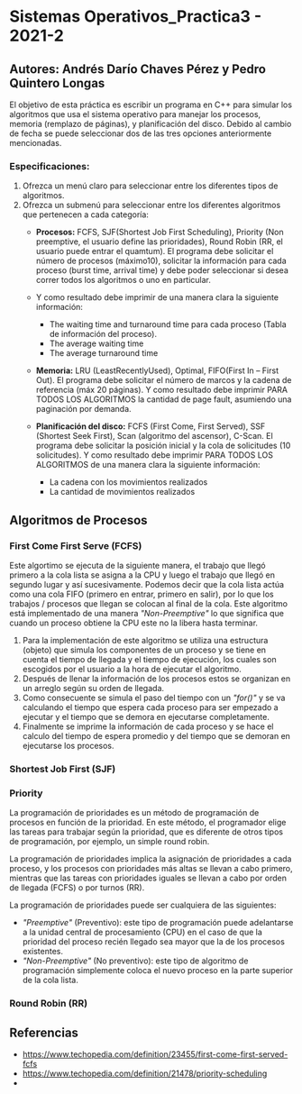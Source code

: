 # Sistemas Operativos_Practica3 - 2021-2

## Autores: Andrés Darío Chaves Pérez y Pedro Quintero Longas

El objetivo de esta práctica es escribir un programa en C++ para simular los algoritmos que usa el sistema operativo para manejar los procesos, memoria (remplazo de páginas), y planificación del disco. Debido al cambio de fecha se puede seleccionar dos de las tres opciones anteriormente mencionadas.

### Especificaciones:
1. Ofrezca un menú claro para seleccionar entre los diferentes tipos de algoritmos.
2. Ofrezca un submenú para seleccionar entre los diferentes algoritmos que pertenecen a cada categoría:
   - **Procesos:** FCFS, SJF(Shortest Job First Scheduling), Priority (Non preemptive, el usuario define las prioridades), Round Robin (RR, el usuario puede entrar el quamtum). El programa debe solicitar el número de procesos (máximo10), solicitar la información para cada proceso (burst time, arrival time) y debe poder seleccionar si desea correr todos los algoritmos o uno en particular.
   - Y como resultado debe imprimir de una manera clara la siguiente información:
      - The waiting time and turnaround time para cada proceso (Tabla de información del proceso).
      - The average waiting time
      - The average turnaround time

   - **Memoria:** LRU (LeastRecentlyUsed), Optimal, FIFO(First In – First Out). El programa debe solicitar el número de marcos y la cadena de referencia (máx 20 páginas). Y como resultado debe imprimir PARA TODOS LOS ALGORITMOS la cantidad de page fault, asumiendo una paginación por demanda.

   - **Planificación del disco:** FCFS (First Come, First Served), SSF (Shortest Seek First), Scan (algoritmo del ascensor), C-Scan. El programa debe solicitar la posición inicial y la cola de solicitudes (10 solicitudes). Y como resultado debe imprimir PARA TODOS LOS ALGORITMOS de una manera clara la siguiente información:
     - La cadena con los movimientos realizados
     - La cantidad de movimientos realizados

## Algoritmos de Procesos

### First Come First Serve (FCFS)
Este algortimo se ejecuta de la siguiente manera, el trabajo que llegó primero a la cola lista se asigna a la CPU y luego el trabajo que llegó en segundo lugar y así sucesivamente. Podemos decir que la cola lista actúa como una cola FIFO (primero en entrar, primero en salir), por lo que los trabajos / procesos que llegan se colocan al final de la cola. Este algoritmo está implementado de una manera *"Non-Preemptive"* lo que significa que cuando un proceso obtiene la CPU este no la libera hasta terminar.

1. Para la implementación de este algoritmo se utiliza una estructura (objeto) que simula los componentes de un proceso y se tiene en cuenta el tiempo de llegada y el tiempo de ejecución, los cuales son escogidos por el usuario a la hora de ejecutar el algoritmo.
2. Después de llenar la información de los procesos estos se organizan en un arreglo según su orden de llegada.
3. Como consecuente se simula el paso del tiempo con un *"for()"* y se va calculando el tiempo que espera cada proceso para ser empezado a ejecutar y el tiempo que se demora en ejecutarse completamente.
4. Finalmente se imprime la información de cada proceso y se hace el calculo del tiempo de espera promedio y del tiempo que se demoran en ejecutarse los procesos.

### Shortest Job First (SJF)

### Priority
La programación de prioridades es un método de programación de procesos en función de la prioridad. En este método, el programador elige las tareas para trabajar según la prioridad, que es diferente de otros tipos de programación, por ejemplo, un simple round robin.

La programación de prioridades implica la asignación de prioridades a cada proceso, y los procesos con prioridades más altas se llevan a cabo primero, mientras que las tareas con prioridades iguales se llevan a cabo por orden de llegada (FCFS) o por turnos (RR).

La programación de prioridades puede ser cualquiera de las siguientes:

   - *"Preemptive"* (Preventivo): este tipo de programación puede adelantarse a la unidad central de procesamiento (CPU) en el caso de que la prioridad del proceso recién llegado sea mayor que la de los procesos existentes.
   - *"Non-Preemptive"* (No preventivo): este tipo de algoritmo de programación simplemente coloca el nuevo proceso en la parte superior de la cola lista.

### Round Robin (RR)


## Referencias
- https://www.techopedia.com/definition/23455/first-come-first-served-fcfs
- https://www.techopedia.com/definition/21478/priority-scheduling
- 
